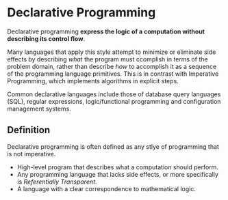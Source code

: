# Declarative Programming

Declarative programming __express the logic of a computation without describing its control flow__.

Many languages that apply this style attempt to minimize or eliminate side effects by describing _what_ the program must ccomplish in terms of the problem domain, rather than describe _how_ to accomplish it as a sequence of the programming language primitives. This is in contrast with Imperative Programming, which implements algorithms in explicit steps.

Common declarative languages include those of database query languages (SQL), regular expressions, logic/functional programming and configuration management systems.

## Definition

Declarative programming is often defined as any stlye of programming that is not imperative.

* High-level program that describes what a computation should perform.
* Any programming language that lacks side effects, or more specifically is _Referentially Transparent_.
* A language with a clear correspondence to mathematical logic.
